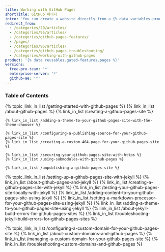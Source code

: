 ```yaml
---
title: Working with GitHub Pages
shortTitle: GitHub 페이지
intro: 'You can create a website directly from a {% data variables.product.product_name %} repository.'
redirect_from:
  - /categories/20/articles/
  - /categories/95/articles/
  - /categories/github-pages-features/
  - /pages/
  - /categories/96/articles/
  - /categories/github-pages-troubleshooting/
  - /categories/working-with-github-pages
product: '{% data reusables.gated-features.pages %}'
versions:
  free-pro-team: '*'
  enterprise-server: '*'
  github-ae: '*'
---
```



### Table of Contents

{% topic_link_in_list /getting-started-with-github-pages %}
    {% link_in_list /about-github-pages %}
    {% link_in_list /creating-a-github-pages-site %}
<!-- if currentVersion == "free-pro-team@latest" -->
    {% link_in_list /adding-a-theme-to-your-github-pages-site-with-the-theme-chooser %}
<!-- endif -->
    {% link_in_list /configuring-a-publishing-source-for-your-github-pages-site %}
    {% link_in_list /creating-a-custom-404-page-for-your-github-pages-site %}
<!-- if currentVersion == "free-pro-team@latest" -->
    {% link_in_list /securing-your-github-pages-site-with-https %}
    {% link_in_list /using-submodules-with-github-pages %}
<!-- endif -->
    {% link_in_list /unpublishing-a-github-pages-site %}
{% topic_link_in_list /setting-up-a-github-pages-site-with-jekyll %}
    {% link_in_list /about-github-pages-and-jekyll %}
    {% link_in_list /creating-a-github-pages-site-with-jekyll %}
    {% link_in_list /testing-your-github-pages-site-locally-with-jekyll %}
    {% link_in_list /adding-content-to-your-github-pages-site-using-jekyll %}
    {% link_in_list /setting-a-markdown-processor-for-your-github-pages-site-using-jekyll %}
    {% link_in_list /adding-a-theme-to-your-github-pages-site-using-jekyll %}
    {% link_in_list /about-jekyll-build-errors-for-github-pages-sites %}
    {% link_in_list /troubleshooting-jekyll-build-errors-for-github-pages-sites %}
<!-- if currentVersion == "free-pro-team@latest" -->
{% topic_link_in_list /configuring-a-custom-domain-for-your-github-pages-site %}
    {% link_in_list /about-custom-domains-and-github-pages %}
    {% link_in_list /managing-a-custom-domain-for-your-github-pages-site %}
    {% link_in_list /troubleshooting-custom-domains-and-github-pages %}
<!-- endif -->
